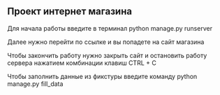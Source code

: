 ## Проект интернет магазина

Для начала работы введите в терминал python manage.py runserver

Далее нужно перейти по ссылке и вы попадете на сайт магазина

Чтобы закончить работу нужно закрыть сайт и остановить работу сервера нажатием комбинации клавиш CTRL + C

Чтобы заполнить данные из фикстуры введите команду python manage.py fill_data
